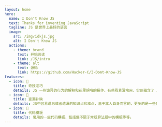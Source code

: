 ```yaml
---
layout: home
hero:
  name: I Don't Know JS
  text: Thanks for inventing JavaScript
  tagline: JS 是世界上最好的语言
  image:
    src: /img/idkjs.jpg
    alt: I Don't Know JS
  actions:
    - theme: brand
      text: 开始阅读
      link: /JS/intro
    - theme: alt
      text: 源码
      link: https://github.com/Hacker-C/I-Dont-Know-JS
features:
  - icon: 🌈
    title: 奇技淫巧
    details: JS 一些诡异的行为的解释和花里胡哨的操作，有些看着没啥用，实则蕴含了 JS 底层的一些原理。
  - icon: 🚩
    title: 查漏补缺
    details: JS中容易遗忘或者遗漏的知识点和难点，基于本人自身而言的，更多的是一些笔记。
  - icon: 🚚
    title: 代码模板
    details: 常用的一些代码模板，包括但不限于常规算法题中的模板等等。
---
```

